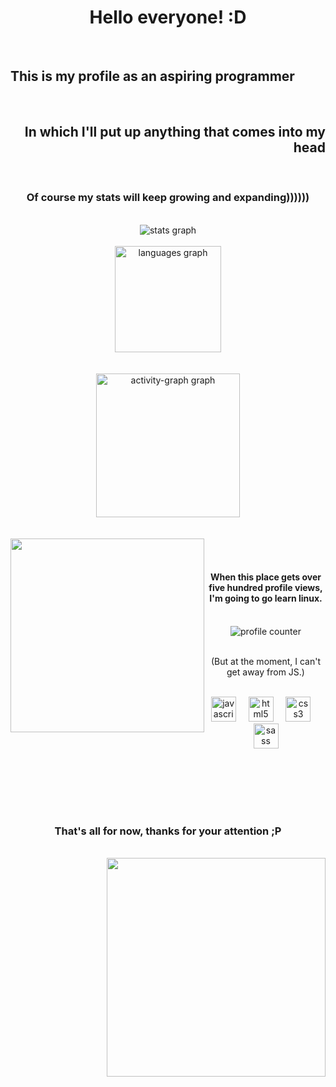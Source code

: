 <h1 align="center">Hello everyone! :D</h1>
<br>

<h2 align="left">This is my profile as an aspiring programmer</h2>
<br>

<h2 align="right">In which I'll put up anything that comes into my head</h2>
<br>

<h3 align="center">Of course my stats will keep growing and expanding))))))</h3>
<br>

<div align="center">
<img src="https://github-readme-stats.vercel.app/api?username=Biba4444&hide_title=true&theme=dark" alt="stats graph" />
  <br><br>
    <img src="https://github-readme-stats.vercel.app/api/top-langs?username=Biba4444&locale=en&hide_title=false&layout=compact&card_width=320&langs_count=10&theme=tokyonight&hide_border=false&order=2" height="170" alt="languages graph" /> <br>
  <br><br>
  <img src="https://github-readme-activity-graph.vercel.app/graph?username=Biba4444&radius=16&theme=github-dark&area=true&order=5&hide_title=true" height="230" alt="activity-graph graph"  />
</div>
<br><br>

<img align="left" height="310" src="https://i.giphy.com/media/v1.Y2lkPTc5MGI3NjExMGZiZnp3OHV0dGF4cTU3cmVobHMxbDRmeXp6MW9nbWdqaWh0aGloZyZlcD12MV9pbnRlcm5hbF9naWZfYnlfaWQmY3Q9Zw/l3ZrVw8NkxIly/giphy.gif" />
<br><br>

<div>
<h4 align="center">When this place gets over five hundred profile views, I'm going to go learn linux.</h4>
<br>

<div align="center">
  <img src="https://profile-counter.glitch.me/Biba4444/count.svg?" alt="profile counter" />
</div>
<br>

<p align="center">(But at the moment, I can't get away from JS.)</p>
<br>

<div align="center">
  <img src="https://cdn.jsdelivr.net/gh/devicons/devicon/icons/javascript/javascript-original.svg" height="40" alt="javascript logo"  />
  <img width="12" />
  <img src="https://cdn.jsdelivr.net/gh/devicons/devicon/icons/html5/html5-original.svg" height="40" alt="html5 logo"  />
  <img width="12" />
  <img src="https://cdn.jsdelivr.net/gh/devicons/devicon/icons/css3/css3-original.svg" height="40" alt="css3 logo"  />
  <img width="12" />
  <img src="https://cdn.jsdelivr.net/gh/devicons/devicon/icons/sass/sass-original.svg" height="40" alt="sass logo"  />
</div>
</div>

<br><br><br><br><br>

<div align="center">
<h3 align="center">That's all for now, thanks for your attention ;P</h3>
</div>
<br>
<img align="right" height="350" width="350" src="https://i.giphy.com/media/v1.Y2lkPTc5MGI3NjExaWVqNXFyYW8xYjF4aGo5OWtqMjMwN2RhbmxqdXFxcTM4M3FwNjl0dSZlcD12MV9pbnRlcm5hbF9naWZfYnlfaWQmY3Q9Zw/HRlqQv8KiAlgc/giphy.gif" />
